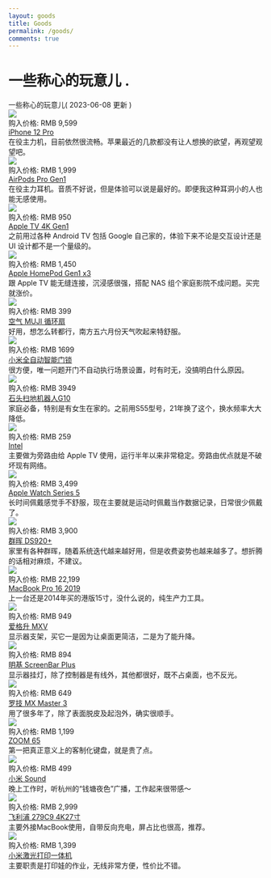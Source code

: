 ```yaml
---
layout: goods
title: Goods
permalink: /goods/
comments: true
---
```


<div class="intro">
  <h1>
    一些称心的玩意儿
    <span class="dot">
      .
    </span>
  </h1>
</div>
<div class="pagetitle">
  一些称心的玩意儿( 2023-06-08 更新 )
</div>
<div class="quanju">
  <div class="bankuai img-hide fade-in-up">
    <div class="duiqi img-hide fade-in-up">
      <img loading="lazy" decoding="async" src="https://blog.dylanwu.space/assets/goods/iphone12pro.png">
    </div>
    <div class="jiage">
      购入价格: RMB 9,599
    </div>
    <div class="title">
      <a href="">
        iPhone 12 Pro
      </a>
    </div>
    <div class="note">
      在役主力机，目前依然很流畅。苹果最近的几款都没有让人想换的欲望，再观望观望吧。
    </div>
  </div>
  <div class="bankuai img-hide fade-in-up">
    <div class="duiqi img-hide fade-in-up">
      <img loading="lazy" decoding="async" src="https://blog.dylanwu.space/assets/goods/airPods.webp">
    </div>
    <div class="jiage">
      购入价格: RMB 1,999
    </div>
    <div class="title">
      <a href="">
        AirPods Pro Gen1
      </a>
    </div>
    <div class="note">
      在役主力耳机。音质不好说，但是体验可以说是最好的。即便我这种耳洞小的人也能无感使用。
    </div>
  </div>
  <div class=”bankuai img-hide fade-in-up“>
    <div class=”duiqi img-hide fade-in-up“>
      <img loading=”lazy“ decoding=”async“ src=”https://blog.dylanwu.space/assets/goods/appletv.png“>
    </div>
    <div class=”jiage“>
      购入价格: RMB 950
    </div>
    <div class=”title“>
      <a href=”/apple_tv“>
        Apple TV 4K Gen1
      </a>
    </div>
    <div class=”note“>
      之前用过各种 Android TV 包括 Google 自己家的，体验下来不论是交互设计还是 UI 设计都不是一个量级的。
    </div>
  </div>
  <div class=”bankuai img-hide fade-in-up“>
    <div class=”duiqi img-hide fade-in-up“>
      <img loading=”lazy“ decoding=”async“ src=”https://blog.dylanwu.space/assets/goods/homepod1.png“>
    </div>
    <div class=”jiage“>
      购入价格: RMB 1,450
    </div>
    <div class=”title“>
      <a href=”“>
        Apple HomePod Gen1 x3
      </a>
    </div>
    <div class=”note“>
      跟 Apple TV 能无缝连接，沉浸感很强，搭配 NAS 组个家庭影院不成问题。买完就涨价。
    </div>
  </div> 
  <div class="bankuai img-hide fade-in-up">
    <div class="duiqi img-hide fade-in-up">
      <img loading="lazy" decoding="async" src="https://blog.dylanwu.space/assets/goods/mujifan.png">
    </div>
    <div class="jiage">
      购入价格: RMB 399
    </div>
    <div class="title">
      <a href="%20">
        空气 MUJI 循环扇
      </a>
    </div>
    <div class="note">
      好用，想怎么转都行，南方五六月份天气吹起来特舒服。
    </div>
  </div>
  <div class="bankuai img-hide fade-in-up">
    <div class="duiqi img-hide fade-in-up">
      <img loading="lazy" decoding="async" src="https://blog.dylanwu.space/assets/goods/k305g.png">
    </div>
    <div class="jiage">
      购入价格: RMB 1699
    </div>
    <div class="title">
      <a href="%20">
        小米全自动智能门锁
      </a>
    </div>
    <div class="note">
      很方便，唯一问题开门不自动执行场景设置，时有时无，没搞明白什么原因。
    </div>
  </div>
  <div class="bankuai img-hide fade-in-up">
    <div class="duiqi img-hide fade-in-up">
      <img loading="lazy" decoding="async" src="https://blog.dylanwu.space/assets/goods/shitou.webp">
    </div>
    <div class="jiage">
      购入价格: RMB 3949
    </div>
    <div class="title">
      <a href="%20">
        石头扫地机器人G10
      </a>
    </div>
    <div class="note">
      家庭必备，特别是有女生在家的。之前用S55型号，21年换了这个，换水频率大大降低。
    </div>
  </div>
  <div class="bankuai img-hide fade-in-up">
    <div class="duiqi img-hide fade-in-up">
      <img loading="lazy" decoding="async" src="https://blog.dylanwu.space/assets/goods/r2s.webp">
    </div>
    <div class="jiage">
      购入价格: RMB 259
    </div>
    <div class="title">
      <a href="%20">
        Intel 
      </a>
    </div>
    <div class="note">
      主要做为旁路由给 Apple TV 使用，运行半年以来非常稳定。旁路由优点就是不破坏现有网络。
    </div>
  </div>
  <div class="bankuai img-hide fade-in-up">
    <div class="duiqi img-hide fade-in-up">
      <img loading="lazy" decoding="async" src="https://blog.dylanwu.space/assets/goods/belikeairtag.png">
    </div>
    <div class="jiage">
      购入价格: RMB 3,499
    </div>
    <div class="title">
      <a href="">
        Apple Watch Series 5
      </a>
    </div>
    <div class="note">
      长时间佩戴感觉手不舒服，现在主要就是运动时佩戴当作数据记录，日常很少佩戴了。
    </div>
  </div>
  <div class="bankuai img-hide fade-in-up">
    <div class="duiqi img-hide fade-in-up">
      <img loading="lazy" decoding="async" src="https://blog.dylanwu.space/assets/goods/s920.webp">
    </div>
    <div class="jiage">
      购入价格: RMB 3,900
    </div>
    <div class="title">
      <a href="/synology_ds920">
        群晖 DS920+
      </a>
    </div>
    <div class="note">
      家里有各种群晖，随着系统迭代越来越好用，但是收费姿势也越来越多了。想折腾的话相对麻烦，不建议。
    </div>
  </div>
  <div class="bankuai img-hide fade-in-up">
    <div class="duiqi img-hide fade-in-up">
      <img loading="lazy" decoding="async" src="https://blog.dylanwu.space/assets/goods/macbook.webp">
    </div>
    <div class="jiage">
      购入价格: RMB 22,199
    </div>
    <div class="title">
      <a href="/workbench">
        MacBook Pro 16 2019
      </a>
    </div>
    <div class="note">
      上一台还是2014年买的港版15寸，没什么说的，纯生产力工具。
    </div>
  </div>
  <div class="bankuai img-hide fade-in-up">
    <div class="duiqi img-hide fade-in-up">
      <img loading="lazy" decoding="async" src="https://blog.dylanwu.space/assets/goods/ikbcdc87.png">
    </div>
    <div class="jiage">
      购入价格: RMB 949
    </div>
    <div class="title">
      <a href="/workbench">
        爱格升 MXV
      </a>
    </div>
    <div class="note">
      显示器支架，买它一是因为让桌面更简洁，二是为了能升降。
    </div>
  </div>
  <div class="bankuai img-hide fade-in-up">
    <div class="duiqi img-hide fade-in-up">
      <img loading="lazy" decoding="async" src="https://blog.dylanwu.space/assets/goods/pad.png">
    </div>
    <div class="jiage">
      购入价格: RMB 894
    </div>
    <div class="title">
      <a href="/workbench">
        明基 ScreenBar Plus
      </a>
    </div>
    <div class="note">
      显示器挂灯，除了控制器是有线外，其他都很好，既不占桌面，也不反光。
    </div>
  </div>
  <div class="bankuai img-hide fade-in-up">
    <div class="duiqi img-hide fade-in-up">
      <img loading="lazy" decoding="async" src="https://blog.dylanwu.space/assets/goods/mxmaster2s.png">
    </div>
    <div class="jiage">
      购入价格: RMB 649
    </div>
    <div class="title">
      <a href="/workbench">
        罗技 MX Master 3
      </a>
    </div>
    <div class="note">
      用了很多年了，除了表面脱皮及起泡外，确实很顺手。
    </div>
  </div>
  <div class="bankuai img-hide fade-in-up">
    <div class="duiqi img-hide fade-in-up">
      <img loading="lazy" decoding="async" src="https://blog.dylanwu.space/assets/goods/nuphy.png">
    </div>
    <div class="jiage">
      购入价格: RMB 1,199
    </div>
    <div class="title">
      <a href="/workbench">
        ZOOM 65
      </a>
    </div>
    <div class="note">
      第一把真正意义上的客制化键盘，就是贵了点。
    </div>
  </div>
  <div class="bankuai img-hide fade-in-up">
    <div class="duiqi img-hide fade-in-up">
      <img loading="lazy" decoding="async" src="https://blog.dylanwu.space/assets/goods/scpmx90s.png">
    </div>
    <div class="jiage">
      购入价格: RMB 499
    </div>
    <div class="title">
      <a href="/workbench">
        小米 Sound
      </a>
    </div>
    <div class="note">
      晚上工作时，听杭州的“钱塘夜色”广播，工作起来很带感～
    </div>
  </div>
  <div class="bankuai img-hide fade-in-up">
    <div class="duiqi img-hide fade-in-up">
      <img loading="lazy" decoding="async" src="https://blog.dylanwu.space/assets/goods/lg27up850n.png">
    </div>
    <div class="jiage">
      购入价格: RMB 2,999
    </div>
    <div class="title">
      <a href="/workbench">
        飞利浦 279C9 4K27寸
      </a>
    </div>
    <div class="note">
      主要外接MacBook使用，自带反向充电，屏占比也很高，推荐。
    </div>
  </div>
  <div class="bankuai img-hide fade-in-up">
    <div class="duiqi img-hide fade-in-up">
      <img loading="lazy" decoding="async" src="https://blog.dylanwu.space/assets/goods/zx300a.png">
    </div>
    <div class="jiage">
      购入价格: RMB 1,399
    </div>
    <div class="title">
      <a href="/workbench">
        小米激光打印一体机
      </a>
    </div>
    <div class="note">
      主要职责是打印娃的作业，无线非常方便，性价比不错。
    </div>
  </div>

</div>